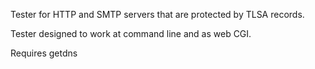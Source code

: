 Tester for HTTP and SMTP servers that are protected by TLSA records.

Tester designed to work at command line and as web CGI.

Requires getdns

